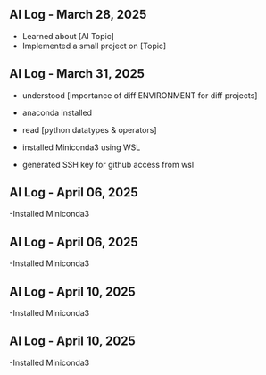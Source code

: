 ## AI Log - March 28, 2025
- Learned about [AI Topic]
- Implemented a small project on [Topic]

## AI Log - March 31, 2025
- understood [importance of diff ENVIRONMENT for diff projects]
- anaconda installed
- read [python datatypes & operators]



- installed Miniconda3 using WSL
- generated SSH key for github access from wsl
 

## AI Log - April 06, 2025
-Installed Miniconda3 
## AI Log - April 06, 2025
-Installed Miniconda3 
## AI Log - April 10, 2025
-Installed Miniconda3 
## AI Log - April 10, 2025
-Installed Miniconda3 
